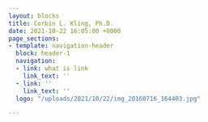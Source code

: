 ```yaml
---
layout: blocks
title: Corbin L. Kling, Ph.D.
date: 2021-10-22 16:05:00 +0000
page_sections:
- template: navigation-header
  block: header-1
  navigation:
  - link: what is link
    link_text: ''
  - link: ''
    link_text: ''
  logo: "/uploads/2021/10/22/img_20160716_164403.jpg"

---
```

